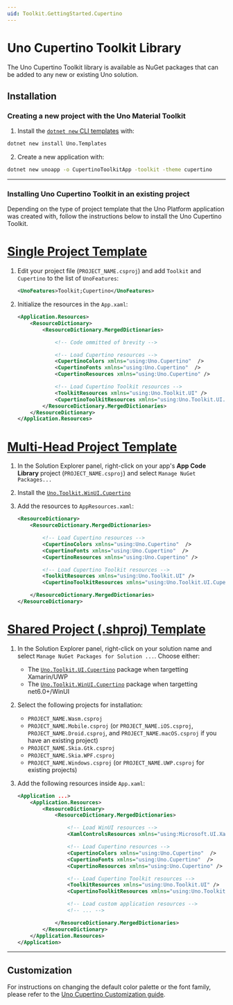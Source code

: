 ```yaml
---
uid: Toolkit.GettingStarted.Cupertino
---
```

# Uno Cupertino Toolkit Library

The Uno Cupertino Toolkit library is available as NuGet packages that can be added to any new or existing Uno solution.

## Installation

### Creating a new project with the Uno Material Toolkit

1. Install the [`dotnet new` CLI templates](xref:Uno.GetStarted.dotnet-new) with:

```bash
dotnet new install Uno.Templates
```

2. Create a new application with:

```bash
dotnet new unoapp -o CupertinoToolkitApp -toolkit -theme cupertino
```

---

### Installing Uno Cupertino Toolkit in an existing project

Depending on the type of project template that the Uno Platform application was created with, follow the instructions below to install the Uno Cupertino Toolkit.

# [**Single Project Template**](#tab/singleproj)

1. Edit your project file (`PROJECT_NAME.csproj`) and add `Toolkit` and `Cupertino` to the list of `UnoFeatures`:

    ```xml
    <UnoFeatures>Toolkit;Cupertino</UnoFeatures>
    ```

2. Initialize the resources in the `App.xaml`:

    ```xml
    <Application.Resources>
        <ResourceDictionary>
            <ResourceDictionary.MergedDictionaries>

                <!-- Code ommitted of brevity -->

                <!-- Load Cupertino resources -->
                <CupertinoColors xmlns="using:Uno.Cupertino"  />
                <CupertinoFonts xmlns="using:Uno.Cupertino"  />
                <CupertinoResources xmlns="using:Uno.Cupertino" />

                <!-- Load Cupertino Toolkit resources -->
                <ToolkitResources xmlns="using:Uno.Toolkit.UI" />
                <CupertinoToolkitResources xmlns="using:Uno.Toolkit.UI.Cupertino" />
            </ResourceDictionary.MergedDictionaries>
        </ResourceDictionary>
    </Application.Resources>
    ```

# [**Multi-Head Project Template**](#tab/multihead)

1. In the Solution Explorer panel, right-click on your app's **App Code Library** project (`PROJECT_NAME.csproj`) and select `Manage NuGet Packages...`
2. Install the [`Uno.Toolkit.WinUI.Cupertino`](https://www.nuget.org/packages/Uno.Toolkit.WinUI.Cupertino)
3. Add the resources to `AppResources.xaml`:

    ```xml
    <ResourceDictionary>
        <ResourceDictionary.MergedDictionaries>

            <!-- Load Cupertino resources -->
            <CupertinoColors xmlns="using:Uno.Cupertino"  />
            <CupertinoFonts xmlns="using:Uno.Cupertino"  />
            <CupertinoResources xmlns="using:Uno.Cupertino" />

            <!-- Load Cupertino Toolkit resources -->
            <ToolkitResources xmlns="using:Uno.Toolkit.UI" />
            <CupertinoToolkitResources xmlns="using:Uno.Toolkit.UI.Cupertino" />

        </ResourceDictionary.MergedDictionaries>
    </ResourceDictionary>
    ```

# [**Shared Project (.shproj) Template**](#tab/shproj)

1. In the Solution Explorer panel, right-click on your solution name and select `Manage NuGet Packages for Solution ...`. Choose either:
     - The [`Uno.Toolkit.UI.Cupertino`](https://www.nuget.org/packages/Uno.Toolkit.UI.Cupertino/) package when targetting Xamarin/UWP
     - The [`Uno.Toolkit.WinUI.Cupertino`](https://www.nuget.org/packages/Uno.Toolkit.WinUI.Cupertino) package when targetting net6.0+/WinUI

2. Select the following projects for installation:
    - `PROJECT_NAME.Wasm.csproj`
    - `PROJECT_NAME.Mobile.csproj` (or `PROJECT_NAME.iOS.csproj`, `PROJECT_NAME.Droid.csproj`, and `PROJECT_NAME.macOS.csproj` if you have an existing project)
    - `PROJECT_NAME.Skia.Gtk.csproj`
    - `PROJECT_NAME.Skia.WPF.csproj`
    - `PROJECT_NAME.Windows.csproj` (or `PROJECT_NAME.UWP.csproj` for existing projects)
3. Add the following resources inside `App.xaml`:

    ```xml
    <Application ...>
        <Application.Resources>
            <ResourceDictionary>
                <ResourceDictionary.MergedDictionaries>

                    <!-- Load WinUI resources -->
                    <XamlControlsResources xmlns="using:Microsoft.UI.Xaml.Controls" />

                    <!-- Load Cupertino resources -->
                    <CupertinoColors xmlns="using:Uno.Cupertino"  />
                    <CupertinoFonts xmlns="using:Uno.Cupertino"  />
                    <CupertinoResources xmlns="using:Uno.Cupertino" />

                    <!-- Load Cupertino Toolkit resources -->
                    <ToolkitResources xmlns="using:Uno.Toolkit.UI" />
                    <CupertinoToolkitResources xmlns="using:Uno.Toolkit.UI.Cupertino" />

                    <!-- Load custom application resources -->
                    <!-- ... -->

                </ResourceDictionary.MergedDictionaries>
            </ResourceDictionary>
        </Application.Resources>
    </Application>
    ```

---

## Customization

For instructions on changing the default color palette or the font family, please refer to the [Uno Cupertino Customization guide](xref:Uno.Themes.Cupertino.GetStarted#customization).
